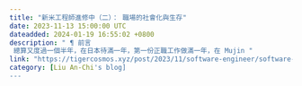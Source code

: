 ```yaml
---
title: "新米工程師進修中（二）： 職場的社會化與生存"
date: 2023-11-13 15:00:00 UTC
dateadded: 2024-01-19 16:55:02 +0800
description: " ¶ 前言 
 總算又度過一個半年，在日本待滿一年，第一份正職工作做滿一年，在 Mujin "
link: "https://tigercosmos.xyz/post/2023/11/software-engineer/software-engineer-grow-up-2/"
category: [Liu An-Chi's blog]
---
```


